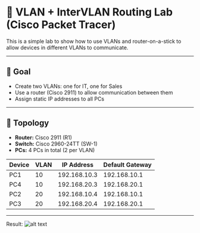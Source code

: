 # 🧪 VLAN + InterVLAN Routing Lab (Cisco Packet Tracer)

This is a simple lab to show how to use VLANs and router-on-a-stick to allow devices in different VLANs to communicate.

---

## 🎯 Goal

- Create two VLANs: one for IT, one for Sales
- Use a router (Cisco 2911) to allow communication between them
- Assign static IP addresses to all PCs

---

## 🧱 Topology

- **Router:** Cisco 2911 (R1)
- **Switch:** Cisco 2960-24TT (SW-1)
- **PCs:** 4 PCs in total (2 per VLAN)

| Device | VLAN | IP Address       | Default Gateway   |
|--------|------|------------------|-------------------|
| PC1    | 10   | 192.168.10.3    | 192.168.10.1      |
| PC4    | 10   | 192.168.20.3    | 192.168.20.1      |
| PC2    | 20   | 192.168.10.4    | 192.168.10.1      |
| PC3    | 20   | 192.168.20.4    | 192.168.20.1      |

---
Result:
![alt text](image.png)